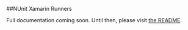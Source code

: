 ##NUnit Xamarin Runners

Full documentation coming soon. Until then, please visit [the README](https://github.com/nunit/nunit.xamarin).